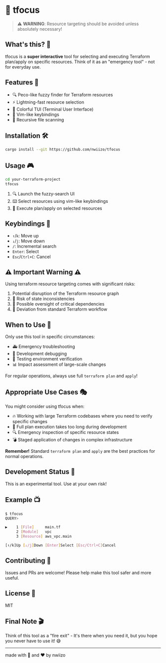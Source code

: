 # 🎯 tfocus

> ⚠️ **WARNING**: Resource targeting should be avoided unless absolutely necessary!

## What's this? 🤔

tfocus is a **super interactive** tool for selecting and executing Terraform plan/apply on specific resources.
Think of it as an "emergency tool" - not for everyday use.

## Features 🌟

- 🔍 Peco-like fuzzy finder for Terraform resources
- ⚡ Lightning-fast resource selection
- 🎨 Colorful TUI (Terminal User Interface)
- 🎹 Vim-like keybindings
- 📁 Recursive file scanning

## Installation 🛠️

```bash
cargo install --git https://github.com/nwiizo/tfocus
```

## Usage 🎮

```bash
cd your-terraform-project
tfocus
```

1. 🔍 Launch the fuzzy-search UI
2. ⌨️ Select resources using vim-like keybindings
3. 🎯 Execute plan/apply on selected resources

## Keybindings 🎹

- `↑`/`k`: Move up
- `↓`/`j`: Move down
- `/`: Incremental search
- `Enter`: Select
- `Esc`/`Ctrl+C`: Cancel

## ⚠️ Important Warning ⚠️

Using terraform resource targeting comes with significant risks:

1.  Potential disruption of the Terraform resource graph
2. 🎲 Risk of state inconsistencies
3. 🧩 Possible oversight of critical dependencies
4. 🤖 Deviation from standard Terraform workflow

## When to Use 🎯

Only use this tool in specific circumstances:
- 🚑 Emergency troubleshooting
- 🔧 Development debugging
- 🧪 Testing environment verification
- 📊 Impact assessment of large-scale changes

For regular operations, always use full `terraform plan` and `apply`!

## Appropriate Use Cases 🎭

You might consider using tfocus when:
- 🔥 Working with large Terraform codebases where you need to verify specific changes
- 🐌 Full plan execution takes too long during development
- 🔍 Emergency inspection of specific resource states
- 💣 Staged application of changes in complex infrastructure

**Remember!** Standard `terraform plan` and `apply` are the best practices for normal operations.

## Development Status 🚧

This is an experimental tool. Use at your own risk!

## Example 📺

```bash
$ tfocus
QUERY>

▶    1 [File]     main.tf
     2 [Module]   vpc
     3 [Resource] aws_vpc.main

[↑/k]Up [↓/j]Down [Enter]Select [Esc/Ctrl+C]Cancel
```

## Contributing 🤝

Issues and PRs are welcome! 
Please help make this tool safer and more useful.

## License 📜

MIT

## Final Note 🎬

Think of this tool as a "fire exit" - 
It's there when you need it, but you hope you never have to use it! 😅

---
made with 🦀 and ❤️ by nwiizo
